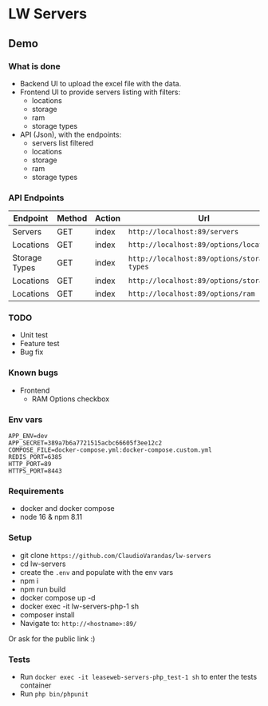 # LW Servers 

## Demo

### What is done

- Backend UI to upload the excel file with the data.
- Frontend UI to provide servers listing with filters:
  - locations
  - storage
  - ram
  - storage types
- API (Json), with the endpoints:
  - servers list filtered
  - locations
  - storage
  - ram
  - storage types

### API Endpoints

| Endpoint      | Method | Action  | Url                                         |
|---------------|--------|---------|---------------------------------------------|
| Servers       | GET    | index   | `http://localhost:89/servers`               |
| Locations     | GET    | index   | `http://localhost:89/options/locations`     |
| Storage Types | GET    | index   | `http://localhost:89/options/storage-types` |
| Locations     | GET    | index   | `http://localhost:89/options/storage`       |
| Locations     | GET    | index   | `http://localhost:89/options/ram`           |


### TODO

- Unit test
- Feature test
- Bug fix

### Known bugs

- Frontend
  - RAM Options checkbox

### Env vars

```
APP_ENV=dev
APP_SECRET=389a7b6a7721515acbc66605f3ee12c2
COMPOSE_FILE=docker-compose.yml:docker-compose.custom.yml
REDIS_PORT=6385
HTTP_PORT=89
HTTPS_PORT=8443
```

### Requirements

- docker and docker compose
- node 16 & npm 8.11

### Setup

- git clone `https://github.com/ClaudioVarandas/lw-servers`
- cd lw-servers
- create the `.env` and populate with the env vars
- npm i
- npm run build
- docker compose up -d
- docker exec -it lw-servers-php-1 sh
- composer install
- Navigate to: `http://<hostname>:89/`

Or ask for the public link :)

### Tests

- Run `docker exec -it leaseweb-servers-php_test-1 sh` to enter the tests container
- Run `php bin/phpunit`


